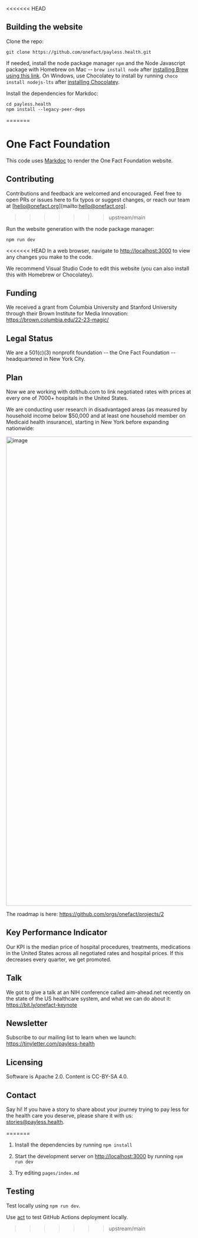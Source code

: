 <<<<<<< HEAD
## Building the website

Clone the repo:
```
git clone https://github.com/onefact/payless.health.git
```

If needed, install the node package manager `npm` and the Node Javascript package with Homebrew on Mac -- `brew install node` after [installing Brew using this link](https://brew.sh/). On Windows, use Chocolatey to install by running `choco install nodejs-lts` after [installing Chocolatey](https://chocolatey.org/install).

Install the dependencies for Markdoc:
```
cd payless.health
npm install --legacy-peer-deps
```
=======
# One Fact Foundation

This code uses [Markdoc](https://markdoc.dev) to render the One Fact Foundation website.
## Contributing

Contributions and feedback are welcomed and encouraged. Feel free to open PRs or issues here to fix typos or suggest changes, or reach our team at [hello@onefact.org](mailto:hello@onefact.org]. 
>>>>>>> upstream/main

Run the website generation with the node package manager:
```
npm run dev
```

<<<<<<< HEAD
In a web browser, navigate to [http://localhost:3000](http://localhost:3000) to view any changes you make to the code.

We recommend Visual Studio Code to edit this website (you can also install this with Homebrew or Chocolatey).

## Funding

We received a grant from Columbia University and Stanford University through their Brown Institute for Media Innovation: https://brown.columbia.edu/22-23-magic/

## Legal Status

We are a 501(c)(3) nonprofit foundation -- the One Fact Foundation -- headquartered in New York City.

## Plan

Now we are working with dolthub.com to link negotiated rates with prices at every one of 7000+ hospitals in the United States. 

We are conducting user research in disadvantaged areas (as measured by household income below $50,000 and at least one household member on Medicaid health insurance), starting in New York before expanding nationwide:

<img width="1271" alt="image" src="https://user-images.githubusercontent.com/5317244/195488758-71cc8cfa-e853-4854-b5ff-40162dd67d03.png">

The roadmap is here: https://github.com/orgs/onefact/projects/2 

## Key Performance Indicator

Our KPI is the median price of hospital procedures, treatments, medications in the United States across all negotiated rates and hospital prices. If this decreases every quarter, we get promoted.

## Talk

We got to give a talk at an NIH conference called aim-ahead.net recently on the state of the US healthcare system, and what we can do about it: https://bit.ly/onefact-keynote

## Newsletter

Subscribe to our mailing list to learn when we launch: https://tinyletter.com/payless-health

## Licensing

Software is Apache 2.0. Content is CC-BY-SA 4.0.

## Contact

Say hi! If you have a story to share about your journey trying to pay less for the health care you deserve, please share it with us: [stories@payless.health](stories@payless.health).


=======
1. Install the dependencies by running `npm install`

2. Start the development server on [http://localhost:3000](http://localhost:3000) by running `npm run dev`

3. Try editing `pages/index.md`

## Testing

Test locally using `npm run dev`.

Use [act](https://github.com/nektos/act) to test GitHub Actions deployment locally.
>>>>>>> upstream/main
